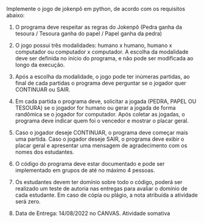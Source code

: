 Implemente o jogo de jokenpô em python, de acordo com os requisitos abaixo:

1. O programa deve respeitar as regras do Jokenpô (Pedra ganha da tesoura / Tesoura ganha do papel
/ Papel ganha da pedra)

2. O jogo possui três modalidades: humano x humano, humano x computador ou computador x
computador. A escolha da modalidade deve ser definida no início do programa, e não pode ser
modificada ao longo da execução.

3. Após a escolha da modalidade, o jogo pode ter inúmeras partidas, ao final de cada partidas o
programa deve perguntar se o jogador quer CONTINUAR ou SAIR.

4. Em cada partida o programa deve, solicitar a jogada (PEDRA, PAPEL OU TESOURA) se o jogador for
humano ou gerar a jogada de forma randômica se o jogador for computador. Após coletar as
jogadas, o programa deve indicar quem foi o vencedor e mostrar o placar geral.

5. Caso o jogador deseje CONTINUAR, o programa deve começar mais uma partida. Caso o jogador
deseje SAIR, o programa deve exibir o placar geral e apresentar uma mensagem de agradecimento
com os nomes dos estudantes.

6. O código do programa deve estar documentado e pode ser implementado em grupos de até no
máximo 4 pessoas.

7. Os estudantes devem ter domínio sobre todo o código, poderá ser realizado um teste de autoria
nas entregas para avaliar o domínio de cada estudante. Em caso de cópia ou plágio, a nota
atribuída a atividade será zero.

8. Data de Entrega: 14/08/2022 no CANVAS.
Atividade somativa